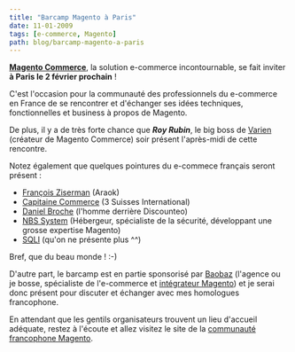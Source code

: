```yaml
---
title: "Barcamp Magento à Paris"
date: 11-01-2009
tags: [e-commerce, Magento]
path: blog/barcamp-magento-a-paris
---
```

[**Magento Commerce**](http://www.magentocommerce.com/), la solution e-commerce incontournable, se fait inviter **à Paris le 2 février prochain** !

C'est l'occasion pour la communauté des professionnels du e-commerce en France de se rencontrer et d'échanger ses idées techniques, fonctionnelles et business à propos de Magento.

De plus, il y a de très forte chance que ***Roy Rubin***, le big boss de [Varien](http://www.varien.com/) (créateur de Magento Commerce) soir présent l'après-midi de cette rencontre.
<!-- excerpt -->
Notez également que quelques pointures du e-commece français seront présent :

* [François Ziserman](http://www.ziserman.com/blog) (Araok)
* [Capitaine Commerce](http://www.capitaine-commerce.com/) (3 Suisses International)
* [Daniel Broche](http://www.danielbroche.com/) (l'homme derrière Discounteo)
* [NBS System](http://www.nbs-system.com/) (Hébergeur, spécialiste de la sécurité, développant une grosse expertise Magento)
* [SQLI](http://www.sqli.com/) (qu'on ne présente plus ^^)

Bref, que du beau monde ! :-)

D'autre part, le barcamp est en partie sponsorisé par [Baobaz](http://www.baobaz.com/) (l'agence ou je bosse, spécialiste de l'e-commerce et [intégrateur Magento](http://www.baobaz.com/magento)) et je serai donc présent pour discuter et échanger avec mes homologues francophone.

En attendant que les gentils organisateurs trouvent un lieu d'accueil adéquate, restez à l'écoute et allez visitez le site de la [communauté francophone Magento](http://www.fragento.org/).
